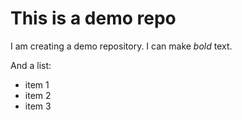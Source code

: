  # This is a demo repo

 I am creating a demo repository. I can make *bold* text.

 And a list:

 - item 1
 - item 2
 - item 3
